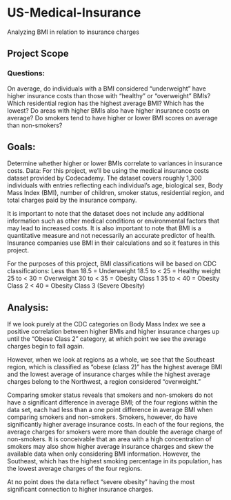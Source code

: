 # US-Medical-Insurance
Analyzing BMI in relation to insurance charges

## Project Scope
### Questions:
On average, do individuals with a BMI considered “underweight” have higher insurance costs than those with “healthy” or “overweight” BMIs?
Which residential region has the highest average BMI?
Which has the lowest?
Do areas with higher BMIs also have higher insurance costs on average?
Do smokers tend to have higher or lower BMI scores on average than non-smokers?

## Goals:
Determine whether higher or lower BMIs correlate to variances in insurance costs. 
Data:
For this project, we’ll be using the medical insurance costs dataset provided by Codecademy. The dataset covers roughly 1,300 individuals with entries reflecting each individual’s age, biological sex, Body Mass Index (BMI), number of children, smoker status, residential region, and total charges paid by the insurance company. 

It is important to note that the dataset does not include any additional information such as other medical conditions or environmental factors that may lead to increased costs. It is also important to note that BMI is a quantitative measure and not necessarily an accurate predictor of health. Insurance companies use BMI in their calculations and so it features in this project.

For the purposes of this project, BMI classifications will be based on CDC classifications:
Less than 18.5 = Underweight
18.5 to < 25  = Healthy weight
25 to < 30 = Overweight
30 to < 35 = Obesity Class 1
35 to < 40 = Obesity Class 2
< 40 = Obesity Class 3 (Severe Obesity)


## Analysis:
If we look purely at the CDC categories on Body Mass Index we see a positive correlation between higher BMIs and higher insurance charges up until the “Obese Class 2” category, at which point we see the average charges begin to fall again. 

However, when we look at regions as a whole, we see that the Southeast region, which is classified as “obese (class 2)” has the highest average BMI and the lowest average of insurance charges while the highest average charges belong to the Northwest, a region considered “overweight.” 


Comparing smoker status reveals that smokers and non-smokers do not have a significant difference in average BMI; of the four regions within the data set, each had less than a one point difference in average BMI when comparing smokers and non-smokers. Smokers, however, do have significantly higher average insurance costs. In each of the four regions, the average charges for smokers were more than double the average charge of non-smokers. It is conceivable that an area with a high concentration of smokers may also show higher average insurance charges and skew the available data when only considering BMI information. However, the Southeast, which has the highest smoking percentage in its population, has the lowest average charges of the four regions.

At no point does the data reflect “severe obesity” having the most significant connection to higher insurance charges. 
